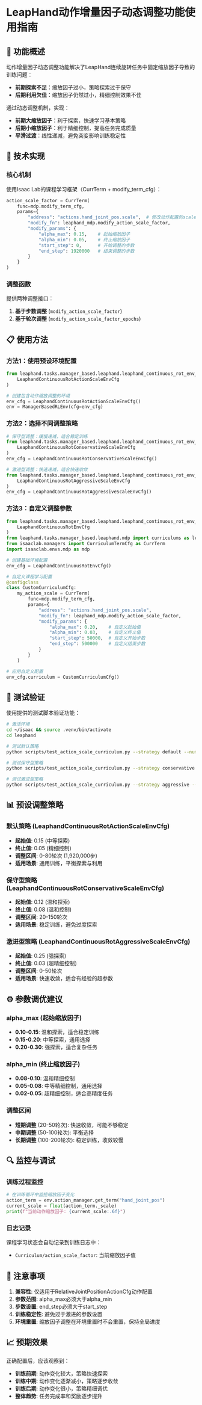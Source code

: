 # LeapHand动作增量因子动态调整功能使用指南

## 🎯 功能概述

动作增量因子动态调整功能解决了LeapHand连续旋转任务中固定缩放因子导致的训练问题：

- **前期探索不足**：缩放因子过小，策略探索过于保守
- **后期利用欠佳**：缩放因子仍然过小，精细控制效果不佳

通过动态调整机制，实现：
- **前期大缩放因子**：利于探索，快速学习基本策略
- **后期小缩放因子**：利于精细控制，提高任务完成质量
- **平滑过渡**：线性递减，避免突变影响训练稳定性

## 🔧 技术实现

### 核心机制

使用Isaac Lab的课程学习框架（CurrTerm + modify_term_cfg）：

```python
action_scale_factor = CurrTerm(
    func=mdp.modify_term_cfg,
    params={
        "address": "actions.hand_joint_pos.scale",  # 修改动作配置的scale参数
        "modify_fn": leaphand_mdp.modify_action_scale_factor,
        "modify_params": {
            "alpha_max": 0.15,    # 起始缩放因子
            "alpha_min": 0.05,    # 终止缩放因子  
            "start_step": 0,      # 开始调整的步数
            "end_step": 1920000   # 结束调整的步数
        }
    }
)
```

### 调整函数

提供两种调整接口：

1. **基于步数调整** (`modify_action_scale_factor`)
2. **基于轮次调整** (`modify_action_scale_factor_epochs`)

## 📋 使用方法

### 方法1：使用预设环境配置

```python
from leaphand.tasks.manager_based.leaphand.leaphand_continuous_rot_env_cfg import (
    LeaphandContinuousRotActionScaleEnvCfg
)

# 创建包含动作缩放调整的环境
env_cfg = LeaphandContinuousRotActionScaleEnvCfg()
env = ManagerBasedRLEnv(cfg=env_cfg)
```

### 方法2：选择不同调整策略

```python
# 保守型调整：缓慢递减，适合稳定训练
from leaphand.tasks.manager_based.leaphand.leaphand_continuous_rot_env_cfg import (
    LeaphandContinuousRotConservativeScaleEnvCfg
)
env_cfg = LeaphandContinuousRotConservativeScaleEnvCfg()

# 激进型调整：快速递减，适合快速收敛  
from leaphand.tasks.manager_based.leaphand.leaphand_continuous_rot_env_cfg import (
    LeaphandContinuousRotAggressiveScaleEnvCfg
)
env_cfg = LeaphandContinuousRotAggressiveScaleEnvCfg()
```

### 方法3：自定义调整参数

```python
from leaphand.tasks.manager_based.leaphand.leaphand_continuous_rot_env_cfg import (
    LeaphandContinuousRotEnvCfg
)
from leaphand.tasks.manager_based.leaphand.mdp import curriculums as leaphand_mdp
from isaaclab.managers import CurriculumTermCfg as CurrTerm
import isaaclab.envs.mdp as mdp

# 创建基础环境配置
env_cfg = LeaphandContinuousRotEnvCfg()

# 自定义课程学习配置
@configclass
class CustomCurriculumCfg:
    my_action_scale = CurrTerm(
        func=mdp.modify_term_cfg,
        params={
            "address": "actions.hand_joint_pos.scale",
            "modify_fn": leaphand_mdp.modify_action_scale_factor,
            "modify_params": {
                "alpha_max": 0.20,    # 自定义起始值
                "alpha_min": 0.03,    # 自定义终止值
                "start_step": 50000,  # 自定义开始步数
                "end_step": 500000    # 自定义结束步数
            }
        }
    )

# 应用自定义配置
env_cfg.curriculum = CustomCurriculumCfg()
```

## 🧪 测试验证

使用提供的测试脚本验证功能：

```bash
# 激活环境
cd ~/isaac && source .venv/bin/activate
cd leaphand

# 测试默认策略
python scripts/test_action_scale_curriculum.py --strategy default --num_envs 4

# 测试保守型策略
python scripts/test_action_scale_curriculum.py --strategy conservative --num_envs 4

# 测试激进型策略  
python scripts/test_action_scale_curriculum.py --strategy aggressive --num_envs 4
```

## 📊 预设调整策略

### 默认策略 (LeaphandContinuousRotActionScaleEnvCfg)
- **起始值**: 0.15 (中等探索)
- **终止值**: 0.05 (精细控制)
- **调整区间**: 0-80轮次 (1,920,000步)
- **适用场景**: 通用训练，平衡探索与利用

### 保守型策略 (LeaphandContinuousRotConservativeScaleEnvCfg)
- **起始值**: 0.12 (温和探索)
- **终止值**: 0.08 (温和控制)
- **调整区间**: 20-150轮次
- **适用场景**: 稳定训练，避免过度探索

### 激进型策略 (LeaphandContinuousRotAggressiveScaleEnvCfg)
- **起始值**: 0.25 (强探索)
- **终止值**: 0.03 (超精细控制)
- **调整区间**: 0-50轮次
- **适用场景**: 快速收敛，适合有经验的超参数

## ⚙️ 参数调优建议

### alpha_max (起始缩放因子)
- **0.10-0.15**: 温和探索，适合稳定训练
- **0.15-0.20**: 中等探索，通用选择
- **0.20-0.30**: 强探索，适合复杂任务

### alpha_min (终止缩放因子)
- **0.08-0.10**: 温和精细控制
- **0.05-0.08**: 中等精细控制，通用选择
- **0.02-0.05**: 超精细控制，适合高精度任务

### 调整区间
- **短期调整** (20-50轮次): 快速收敛，可能不够稳定
- **中期调整** (50-100轮次): 平衡选择
- **长期调整** (100-200轮次): 稳定训练，收敛较慢

## 🔍 监控与调试

### 训练过程监控
```python
# 在训练循环中监控缩放因子变化
action_term = env.action_manager.get_term("hand_joint_pos")
current_scale = float(action_term._scale)
print(f"当前动作缩放因子: {current_scale:.6f}")
```

### 日志记录
课程学习状态会自动记录到训练日志中：
- `Curriculum/action_scale_factor`: 当前缩放因子值

## 🚨 注意事项

1. **兼容性**: 仅适用于RelativeJointPositionActionCfg动作配置
2. **参数范围**: alpha_max必须大于alpha_min
3. **步数设置**: end_step必须大于start_step
4. **训练稳定性**: 避免过于激进的参数设置
5. **环境重置**: 缩放因子调整在环境重置时不会重置，保持全局进度

## 📈 预期效果

正确配置后，应该观察到：
- **训练前期**: 动作变化较大，策略快速探索
- **训练中期**: 动作变化逐渐减小，策略逐步收敛
- **训练后期**: 动作变化很小，策略精细调优
- **整体趋势**: 任务完成率和奖励逐步提升

